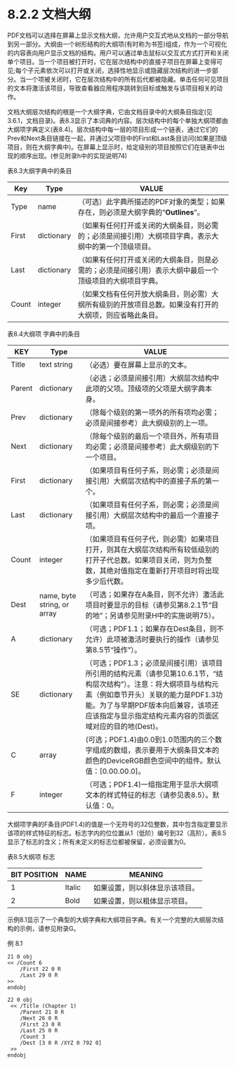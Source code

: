 # 8.2.2 文档大纲

PDF文档可以选择在屏幕上显示文档大纲，允许用户交互式地从文档的一部分导航到另一部分。大纲由一个树形结构的大纲项(有时称为书签)组成，作为一个可视化的内容表向用户显示文档的结构。用户可以通过单击鼠标以交互式方式打开和关闭单个项目。当一个项目被打开时，它在层次结构中的直接子项目在屏幕上变得可见;每个子元素依次可以打开或关闭，选择性地显示或隐藏层次结构的进一步部分。当一个项被关闭时，它在层次结构中的所有后代都被隐藏。单击任何可见项目的文本将激活该项目，导致查看器应用程序跳转到目标或触发与该项目相关的动作。

文档大纲层次结构的根是一个大纲字典，它由文档目录中的大纲条目指定(见3.6.1，文档目录)。表8.3显示了本词典的内容。层次结构中的每个单独大纲项都由大纲项字典定义(表8.4)。层次结构中每一层的项目形成一个链表，通过它们的Prev和Next条目链接在一起，并通过父项目中的First和Last条目访问(如果是顶级项目，则在大纲字典中)。在屏幕上显示时，给定级别的项目按照它们在链表中出现的顺序出现。(参见附录h中的实现说明74)



表8.3大纲字典中的条目

| Key   | Type       | VALUE                                                |
| ----- | ---------- | ---------------------------------------------------- |
| Type  | name       | （可选）此字典所描述的PDF对象的类型；如果存在，则必须是大纲字典的“**Outlines**”。    |
| First | dictionary | （如果有任何打开或关闭的大纲条目，则必需的；必须是间接引用）大纲项目字典，表示大纲中的第一个顶级项目。  |
| Last  | dictionary | （如果有任何打开或关闭的大纲条目，则是必需的；必须是间接引用）表示大纲中最后一个顶级项目的大纲项目字典。 |
| Count | integer    | （如果文档有任何开放大纲条目，则必需）大纲所有级别的开放项目总数。如果没有打开的大纲项，则应省略此条目。 |



表8.4大纲项 字典中的条目

| KEY    | Type                        | VALUE                                                                                                                                        |
| ------ | --------------------------- | -------------------------------------------------------------------------------------------------------------------------------------------- |
| Title  | text string                 | （必选）要在屏幕上显示的文本。                                                                                                                              |
| Parent | dictionary                  | （必选；必须是间接引用）大纲层次结构中此项的父项。顶级项的父项是大纲字典本身。                                                                                                      |
| Prev   | dictionary                  | （除每个级别的第一项外的所有项均必需；必须是间接参考）此大纲级别的上一项。                                                                                                        |
| Next   | dictionary                  | （除每个级别的最后一个项目外，所有项目均必需；必须是间接参考）此大纲级别的下一个项目。                                                                                                  |
| First  | dictionary                  | （如果项目有任何子系，则必需；必须是间接引用）大纲层次结构中的直接子系的第一个。                                                                                                     |
| Last   | dictionary                  | （如果项目有任何子系，则必需；必须是间接引用）大纲层次结构中的最后一个直接子项。                                                                                                     |
| Count  | integer                     | （如果项目有任何子代，则必需）如果项目打开，则其在大纲层次结构所有较低级别的打开子代总数。如果项目关闭，则为负整数，其绝对值指定在重新打开项目时将出现多少后代数。                                                            |
| Dest   | name, byte string, or array | （可选；如果存在A条目，则不允许）激活此项目时要显示的目标（请参见第8.2.1节“目的地”；另请参见附录H中的实施说明75）。                                                                              |
| A      | dictionary                  | （可选；PDF1.1；如果存在Dest条目，则不允许）此项被激活时要执行的操作（请参见第8.5节“操作”）。                                                                                       |
| SE     | dictionary                  | （可选；PDF1.3；必须是间接引用）该项目所引用的结构元素（请参见第10.6.1节，“结构层次结构”）。注意：将大纲项目与结构元素（例如章节开头）关联的能力是PDF1.3功能。为了与早期PDF版本向后兼容，该项还应该指定与显示指定结构元素内容的页面区域对应的目的地(Dest)。 |
| C      | array                       | (可选；PDF1.4)由0.0到1.0范围内的三个数字组成的数组，表示要用于大纲条目文本的颜色的DeviceRGB颜色空间中的组件。默认值：\[0.00.00.0]。                                                          |
| F      | integer                     | （可选；PDF1.4)一组指定用于显示大纲项文本的样式特征的标志（请参见表8.5）。默认值：0。                                                                                             |

大纲项字典的F条目(PDF1.4)的值是一个无符号的32位整数，其中包含指定要显示该项的样式特征的标志。标志字内的位位置从1（低阶）编号到32（高阶）。表8.5显示了标志的含义；所有未定义的标志位都被保留，必须设置为0。

表8.5大纲项 标志

| BIT POSITION | NAME   | MEANING         |
| ------------ | ------ | --------------- |
| 1            | Italic | 如果设置，则以斜体显示该项目。 |
| 2            | Bold   | 如果设置，则以粗体显示项目。  |

示例8.1显示了一个典型的大纲字典和大纲项目字典。有关一个完整的大纲层次结构的示例，请参见附录G。

例 8.1

```
21 0 obj
<< /Count 6
    /First 22 0 R
    /Last 29 0 R
>>
endobj

22 0 obj
 << /Title (Chapter 1)
    /Parent 21 0 R
    /Next 26 0 R
    /First 23 0 R
    /Last 25 0 R
    /Count 3
    /Dest [3 0 R /XYZ 0 792 0]
 >>
endobj
```
